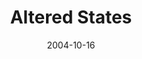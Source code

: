 ---
layout: music 
title: "Altered States"
series: "United States Of Addiction"
date: 2004-10-16 
description: "It’s no secret. Addictions seem to be everywhere. There are those of us that wrestle with the “big” stuff. Maybe its feeling trapped by drugs or alcohol. Or something like sex, overeating or gambling. And then there are some of us that struggle with not s"
audio: "http://www.crossroads.net/audio/2004/2004_09_USA/USA_03_10-16-04_Altered_States.mp3"
audio-duration: "39:11"
src: "http://www.crossroads.net/players/media/series/bigscreen.addition.jpg"
---